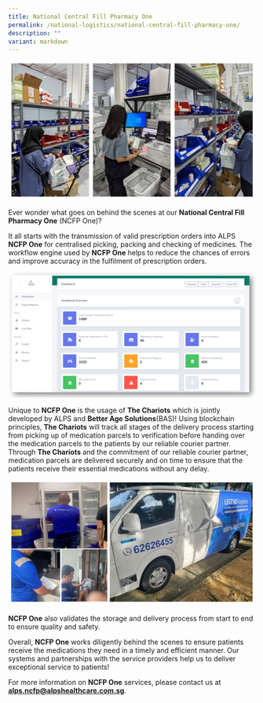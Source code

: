 ```yaml
---
title: National Central Fill Pharmacy One
permalink: /national-logistics/national-central-fill-pharmacy-one/
description: ""
variant: markdown
---
```

![](/images/alps_ncfp_teammates_2024_mar_05.jpg)

Ever wonder what goes on behind the scenes at our **National Central Fill Pharmacy One** (NCFP One)? 

It all starts with the transmission of valid prescription orders into ALPS **NCFP One** for centralised picking, packing and checking of medicines. The workflow engine used by **NCFP One** helps to reduce the chances of errors and improve accuracy in the fulfilment of prescription orders.

![](/images/alps_ncfp_dashboard_2024_mar_05.jpg)

Unique to **NCFP One** is the usage of **The Chariots** which is jointly developed by ALPS and **Better Age Solutions**(BAS)! Using blockchain principles, **The Chariots** will track all stages of the delivery process starting from picking up of medication parcels to verification before handing over the medication parcels to the patients by our reliable courier partner. Through **The Chariots** and the commitment of our reliable courier partner, medication parcels are delivered securely and on time to ensure that the patients receive their essential medications without any delay.

![](/images/alps_ncfp_delivery_2024_mar_05.jpg)

**NCFP One** also validates the storage and delivery process from start to end to ensure quality and safety. 

Overall, **NCFP One** works diligently behind the scenes to ensure patients receive the medications they need in a timely and efficient manner. Our systems and partnerships with the service providers help us to deliver exceptional service to patients!

For more information on **NCFP One** services, please contact us at **[alps.ncfp@alpshealthcare.com.sg](alps.ncfp@alpshealthcare.com.sg)**.